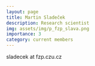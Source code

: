 ```yaml
---
layout: page
title: Martin Sladeček
description: Research scientist
img: assets/img/p_fzp_slava.png
importance: 3
category: current members
---
```


sladecek at fzp.czu.cz